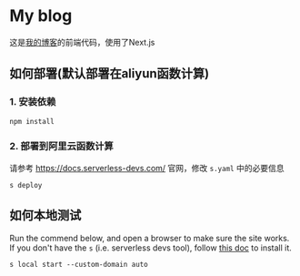 # My blog

这是[我的博客](https://www.mofei.life)的前端代码，使用了Next.js


## 如何部署(默认部署在aliyun函数计算)

### 1. 安装依赖

```bash
npm install
```

### 2. 部署到阿里云函数计算


请参考 https://docs.serverless-devs.com/ 官网，修改 `s.yaml` 中的必要信息

```
s deploy
```

## 如何本地测试

Run the commend below, and open a browser to make sure the site works.
If you don't have the `s` (i.e. serverless devs tool), follow [this doc](https://github.com/Serverless-Devs/Serverless-Devs#%E5%BF%AB%E9%80%9F%E4%B8%8A%E6%89%8B) to install it.
```
s local start --custom-domain auto
```